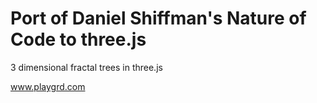 # Port of Daniel Shiffman's Nature of Code to three.js 

3 dimensional fractal trees in three.js

www.playgrd.com


